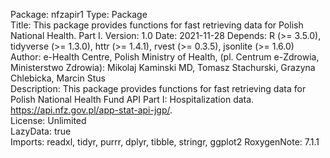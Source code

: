 Package: nfzapir1
Type: Package  
Title: This package provides functions for fast retrieving data for Polish National Health. Part I.
Version: 1.0
Date: 2021-11-28 
Depends: R (>= 3.5.0), tidyverse (>= 1.3.0), httr (>= 1.4.1), rvest (>= 0.3.5), jsonlite (>= 1.6.0)  
Author: e-Health Centre, Polish Ministry of Health, (pl. Centrum e-Zdrowia, Ministerstwo Zdrowia): Mikolaj Kaminski MD, Tomasz Stachurski, Grazyna Chlebicka, Marcin Stus  
Description: This package provides functions for fast retrieving data for Polish National Health Fund API Part I: Hospitalization data. https://api.nfz.gov.pl/app-stat-api-jgp/.  
License: Unlimited  
LazyData: true  
Imports: 
    readxl,
    tidyr,
    purrr,
    dplyr,
    tibble,
    stringr,
    ggplot2
RoxygenNote: 7.1.1
